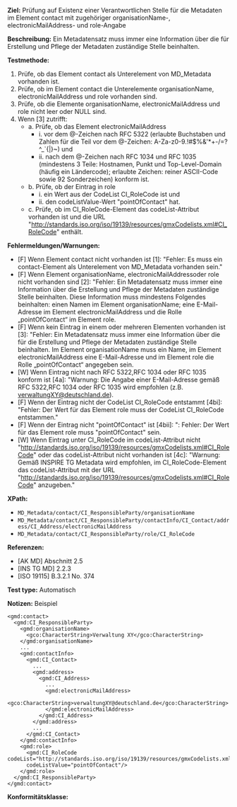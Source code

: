 **Ziel:**	Prüfung auf Existenz einer Verantwortlichen Stelle für die Metadaten im Element contact mit zugehöriger organisationName-, electronicMailAddress- und role-Angabe

**Beschreibung:** Ein Metadatensatz muss immer eine Information über die für Erstellung und Pflege der Metadaten zuständige Stelle beinhalten.

**Testmethode:**
1. Prüfe, ob das Element contact als Unterelement von MD_Metadata vorhanden ist.
2. Prüfe, ob im Element contact die Unterelemente organisationName, electronicMailAddress und role vorhanden sind.
3. Prüfe, ob die Elemente organisationName, electronicMailAddress und role nicht leer oder NULL sind.
4. Wenn [3] zutrifft:
   - a. Prüfe, ob das Element electronicMailAddress
     - i. vor dem @-Zeichen nach RFC 5322 (erlaubte Buchstaben und Zahlen für die Teil vor dem @-Zeichen: A-Za-z0-9.!#$%&'*+-/=?^_`{|}~) und
     - ii. nach dem @-Zeichen nach RFC 1034 und RFC 1035 (mindestens 3 Teile: Hostnamen, Punkt und Top-Level-Domain (häufig ein Ländercode); erlaubte Zeichen: reiner ASCII-Code sowie 92 Sonderzeichen) konform ist.
   - b. Prüfe, ob der Eintrag in role 
     - i. ein Wert aus der CodeList CI_RoleCode ist und
     - ii. den codeListValue-Wert "pointOfContact" hat.
   - c. Prüfe, ob im CI_RoleCode-Element das codeList-Attribut vorhanden ist und die URL "http://standards.iso.org/iso/19139/resources/gmxCodelists.xml#CI_RoleCode" enthält.

**Fehlermeldungen/Warnungen:**
* [F] Wenn Element contact nicht vorhanden ist [1]: "Fehler: Es muss ein contact-Element als Unterelement von MD_Metadata vorhanden sein."
* [F] Wenn Element organisationName, electronicMailAddressoder role nicht vorhanden sind [2]: "Fehler: Ein Metadatensatz muss immer eine Information über die Erstellung und Pflege der Metadaten zuständige Stelle beinhalten. Diese Information muss mindestens Folgendes beinhalten: einen Namen im Element organisationName; eine E-Mail-Adresse im Element electronicMailAddress und die Rolle „pointOfContact“ im Element role.
* [F] Wenn kein Eintrag in einem oder mehreren Elementen vorhanden ist [3]: "Fehler: Ein Metadatensatz muss immer eine Information über die für die Erstellung und Pflege der Metadaten zuständige Stelle beinhalten. Im Element organisationName muss ein Name, im Element electronicMailAddress eine E-Mail-Adresse und im Element role die Rolle „pointOfContact“ angegeben sein.
* [W] Wenn Eintrag nicht nach RFC 5322,RFC 1034 oder RFC 1035 konform ist [4a]: "Warnung: Die Angabe einer E-Mail-Adresse gemäß RFC 5322,RFC 1034 oder RFC 1035 wird empfohlen (z.B. verwaltungXY@deutschland.de).
* [F] Wenn der Eintrag nicht der CodeList CI_RoleCode entstammt [4bi]: "Fehler: Der Wert für das Element role muss der CodeList CI_RoleCode entstammen."
* [F] Wenn der Eintrag nicht "pointOfContact" ist [4bii]: ": Fehler: Der Wert für das Element role muss "pointOfContact" sein.
* [W] Wenn Eintrag unter CI_RoleCode im codeList-Attribut nicht "http://standards.iso.org/iso/19139/resources/gmxCodelists.xml#CI_RoleCode" oder das codeList-Attribut nicht vorhanden ist [4c]: "Warnung: Gemäß INSPIRE TG Metadata wird empfohlen, im CI_RoleCode-Element das codeList-Attribut mit der URL "http://standards.iso.org/iso/19139/resources/gmxCodelists.xml#CI_RoleCode" anzugeben."

**XPath:**
- `MD_Metadata/contact/CI_ResponsibleParty/organisationName`
- `MD_Metadata/contact/CI_ResponsibleParty/contactInfo/CI_Contact/address/CI_Address/electronicMailAddress`
- `MD_Metadata/contact/CI_ResponsibleParty/role/CI_RoleCode`

**Referenzen:**	
* [AK MD] Abschnitt 2.5
* [INS TG MD] 2.2.3
* [ISO 19115] B.3.2.1 No. 374

**Test type:** Automatisch

**Notizen:**
Beispiel

```
<gmd:contact>
  <gmd:CI_ResponsibleParty>
    <gmd:organisationName>
      <gco:CharacterString>Verwaltung XY</gco:CharacterString>
    </gmd:organisationName>
    ...
    <gmd:contactInfo>
      <gmd:CI_Contact>
        ...
        <gmd:address>
          <gmd:CI_Address>
            ...
            <gmd:electronicMailAddress>
              <gco:CharacterString>verwaltungXY@deutschland.de</gco:CharacterString>
            </gmd:electronicMailAddress>
          </gmd:CI_Address>
        </gmd:address>
        ...
      </gmd:CI_Contact>
    </gmd:contactInfo>
    <gmd:role>
      <gmd:CI_RoleCode codeList="http://standards.iso.org/iso/19139/resources/gmxCodelists.xml#CI_RoleCode" 
      codeListValue="pointOfContact"/>
    </gmd:role>
  </gmd:CI_ResponsibleParty>
</gmd:contact>
```

**Konformitätsklasse:**
